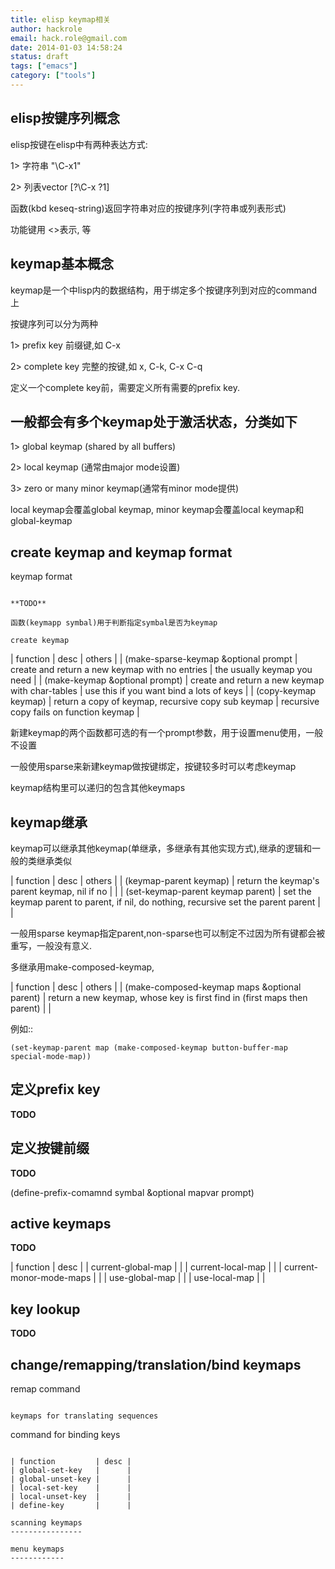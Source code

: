 ```yaml
---
title: elisp keymap相关
author: hackrole
email: hack.role@gmail.com
date: 2014-01-03 14:58:24
status: draft
tags: ["emacs"]
category: ["tools"]
---
```





elisp按键序列概念
-----------------

elisp按键在elisp中有两种表达方式:

1> 字符串 "\C-x1"

2> 列表vector [?\C-x ?1]

函数(kbd keseq-string)返回字符串对应的按键序列(字符串或列表形式)

功能键用 <>表示, <RET> <SPC> <F1>等

keymap基本概念
--------------

keymap是一个中lisp内的数据结构，用于绑定多个按键序列到对应的command上

按键序列可以分为两种

1> prefix key 前缀键,如 C-x

2> complete key 完整的按键,如 x, C-k, C-x C-q

定义一个complete key前，需要定义所有需要的prefix key.

一般都会有多个keymap处于激活状态，分类如下
------------------------------------------

1> global keymap (shared by all buffers)

2> local keymap (通常由major mode设置)

3> zero or many minor keymap(通常有minor mode提供)

local keymap会覆盖global keymap, minor keymap会覆盖local keymap和global-keymap

create keymap and keymap format
-------------------------------

keymap format
~~~~~~~~~~~~~

**TODO**

函数(keymapp symbal)用于判断指定symbal是否为keymap

create keymap
~~~~~~~~~~~~~

| function                             | desc                                               | others                                   |
| (make-sparse-keymap &optional prompt | create and return a new keymap with no entries     | the usually keymap you need              |
| (make-keymap &optional prompt)       | create and return a new keymap with char-tables    | use this if you want bind a lots of keys |
| (copy-keymap keymap)                 | return a copy of keymap, recursive copy sub keymap | recursive copy fails on function keymap  |

新建keymap的两个函数都可选的有一个prompt参数，用于设置menu使用，一般不设置

一般使用sparse来新建keymap做按键绑定，按键较多时可以考虑keymap

keymap结构里可以递归的包含其他keymaps

keymap继承
----------

keymap可以继承其他keymap(单继承，多继承有其他实现方式),继承的逻辑和一般的类继承类似

| function                          | desc                                                                                 | others |
| (keymap-parent keymap)            | return the keymap's parent keymap, nil if no                                         |        |
| (set-keymap-parent keymap parent) | set the keymap parent to parent, if nil, do nothing, recursive set the parent parent |        |

一般用sparse keymap指定parent,non-sparse也可以制定不过因为所有键都会被重写，一般没有意义.

多继承用make-composed-keymap,

| function                                     | desc                                                                     | others |
| (make-composed-keymap maps &optional parent) | return a new keymap, whose key is first find in (first maps then parent) |        |

例如::

    (set-keymap-parent map (make-composed-keymap button-buffer-map special-mode-map))

定义prefix key
--------------

**TODO**


定义按键前缀
------------

**TODO**

(define-prefix-comamnd symbal &optional mapvar prompt)


active keymaps
--------------

**TODO**

| function                | desc |
| current-global-map      |      |
| current-local-map       |      |
| current-monor-mode-maps |      |
| use-global-map          |      |
| use-local-map           |      |

key lookup
----------

**TODO**

change/remapping/translation/bind keymaps
-----------------------------------------

remap command
~~~~~~~~~~~~~

keymaps for translating sequences
~~~~~~~~~~~~~~~~~~~~~~~~~~~~~~~~~

command for binding keys
~~~~~~~~~~~~~~~~~~~~~~~~

| function         | desc |
| global-set-key   |      |
| global-unset-key |      |
| local-set-key    |      |
| local-unset-key  |      |
| define-key       |      |

scanning keymaps
----------------

menu keymaps
------------
